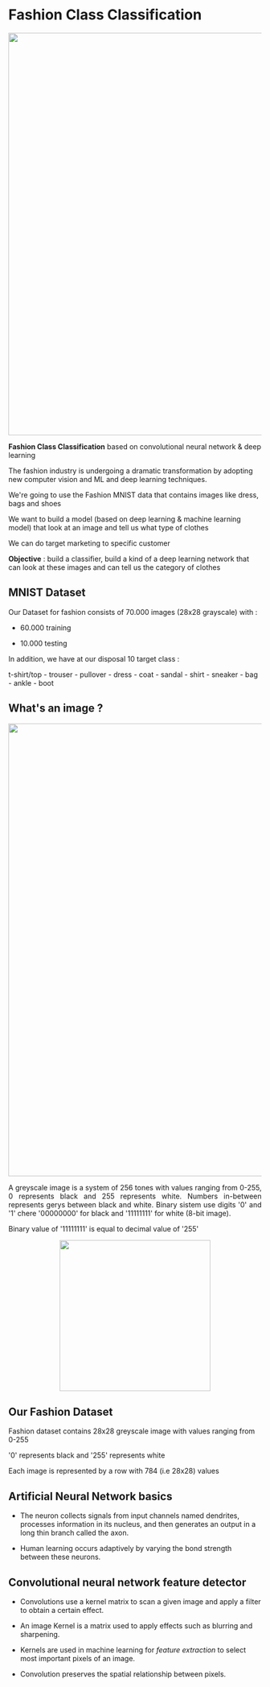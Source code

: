 # Fashion Class Classification

<img src="https://github.com/I2S9/Fashion-class-classification/assets/111307883/02fa2040-0de4-4072-96a0-a2572d874cbd" width="800">

**Fashion Class Classification** based on convolutional neural network &amp; deep learning 

The fashion industry is undergoing a dramatic transformation by adopting new computer vision and ML and deep learning techniques.

We're going to use the Fashion MNIST data that contains images like dress, bags and shoes

We want to build a model (based on deep learning & machine learning model) that look at an image and tell us what type of clothes

We can do target marketing to specific customer

**Objective** : build a classifier, build a kind of a deep learning network that can look at these images and can tell us the category of clothes

## MNIST Dataset

Our Dataset for fashion consists of 70.000 images (28x28 grayscale) with :

* 60.000 training

* 10.000 testing

In addition, we have at our disposal 10 target class : 

t-shirt/top - trouser - pullover - dress - coat - sandal - shirt - sneaker - bag - ankle - boot

## What's an image ?

<p align="center">
  <img src="https://github.com/I2S9/Fashion-class-classification/assets/111307883/87a21275-6617-4b8b-8fe6-5942da1871b8" width="900">
</p>

<p align="justify">
  A greyscale image is a system of 256 tones with values ranging from 0-255, 0 represents black and 255 represents white. Numbers in-between represents gerys between black and white. Binary sistem use digits '0' and '1' chere '00000000' for black and '11111111' for white (8-bit image).

  Binary value of '11111111' is equal to decimal value of '255'
</p>

<p align="center">
  <img src="https://github.com/I2S9/Fashion-class-classification/assets/111307883/7de8acae-e4ef-452a-8cd1-8b2b6f4c81cb" width="300">
</p>


## Our Fashion Dataset 

Fashion dataset contains 28x28 greyscale image with values ranging from 0-255

'0' represents black and '255' represents white

Each image is represented by a row with 784 (i.e 28x28) values 


## Artificial Neural Network basics

* The neuron collects signals from input channels named dendrites, processes information in its nucleus, and then generates an output in a long thin branch called the axon.

* Human learning occurs adaptively by varying the bond strength between these neurons.

## Convolutional neural network feature detector


* Convolutions use a kernel matrix to scan a given image and apply a filter to obtain a certain effect.

* An image Kernel is a matrix used to apply effects such as blurring and sharpening.

* Kernels are used in machine learning for _*feature extraction*_ to select most important pixels of an image.

* Convolution preserves the spatial relationship between pixels.
